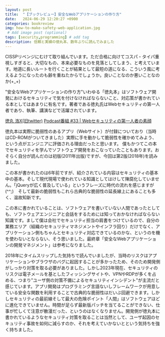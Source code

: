 ```yaml
---
layout: post
title:  "【ブックレビュー】安全なWebアプリケーションの作り方"
date:   2024-06-29 12:20:27 +0900
categories: bookreview
img: how-to-make-safety-web-application.jpg
 # Add image post (optional)
tags: [security,programming] # add tag
description: 信頼と実績の徳丸本、数年ぶりに読んでみました
---
```

CISSPリベンジにむけて取り組んでいます。ただ合格に向けてコスパ・タイパ重視しすぎると、大切なもの、本来必要なものを見落としてしまう、と考えています。地道に長いルートを行くことが結果として最短の道になる、こういう風に考えるようになったのも齢を重ねたからでしょうか。良いことなのか悪いことなのか(+_+)

"安全なWebアプリケーションの作り方"いわゆる「徳丸本」はソフトウェア開発におけるセキュリティで気を付けなければならないこと、対応策が書かれている本としてはあまりに有名です。著者である徳丸氏はWebセキュリティの第一人者であり、執筆、講演などで活躍されています。

[徳丸 浩X(旧twitter)](https://x.com/ockeghem)
[Podcast番組 #33 | Webセキュリティの第一人者の素顔](https://zine.qiita.com/topics/engineer-story-033/)

徳丸本は実際に脆弱性のあるアプリ（Webサイト）が付録についており（当時はCD-ROMがついてきました）実際に手を動かして脆弱性を確かめてみよう、という点がエンジニアに評価される理由だったと思います。
僕もかつてこの本でセキュリティを学んでソフトウェア開発をおこなっていたこともあります。おそらく自分が読んだのは初版(2011年出版)ですが、今回は第2版(2018年)を読みました。

この本が書かれたのは6年前ですが、紹介されている内容はセキュリティの基本中の基本。そして現代現場で使われている知識としてはけして陳腐化していません。「jQueryが広く普及している」というフレーズに時代の流れを感じますが(^^;)　そして最新の脆弱性もこれら古典的な脆弱性の延長線上にあることも多く、温故知新です。

この本に書かれていることは、ソフトウェアを書いていない人間であったとしても、ソフトウェアエンジニアと会話をするためには知っておかなければならない知識です。まして僕は会社でセキュリティ担当の肩書をつけているので、自分の業務エリア（組織のセキュリティマネジメントやインフラ回り）だけでなく、アプリケーション側もちゃんとセキュリティ対応できているのかな、というのを機を使わないとならない、そう思いました。最終章「安全なWebアプリケーションの開発マネジメント」は参考になりました。

2018年にタイムスリップした気持ちで読んでいましたが、当時のリスクはアプリケーションやブラウザのバグに起因することが多かったため、そのため開発側がしっかり対策を取る必要がありました。しかし2023年現在、セキュリティのリスクは電子メールを基としたフィッシングサイトや、VPNやRDPが多くを占める、つまり"ユーザ側の対策不備によるセキュリティインシデント"が主流だと感じています。アプリ開発はプログラミング言語ないしフレームワークが用意している安全な関数を利用することで古典的な脆弱性はだいぶ回避できます。しかしセキュリティの最前線そして最大の危険ポイント「人間」はソフトウェアほどに進化できていません。時間が足らず最新版パッチを当てることができない、仕事が忙しくて注意が散漫だった、というのはなくなりません。開発側が徳丸本に書かれているようなセキュリティ対策を取ることは当然として、ユーザ起因のセキュリティ事故を如何に減らすのか、それを考えていかないとという気持ちを強く持ちました。